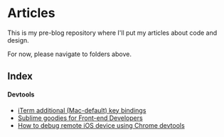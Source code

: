 # Articles

This is my pre-blog repository where I'll put my articles about code and design.

For now, please navigate to folders above.

## Index

#### Devtools

- [iTerm additional (Mac-default) key bindings](https://github.com/nikoloza/articles/blob/master/devtools/iterm-key-bindings.md)
- [Sublime goodies for Front-end Developers](https://github.com/nikoloza/articles/blob/master/devtools/sublime-goodies.md)
- [How to debug remote iOS device using Chrome devtools](https://github.com/nikoloza/articles/blob/master/devtools/how-to-debug-remote-ios-device-using-chrome-devtools.md)
